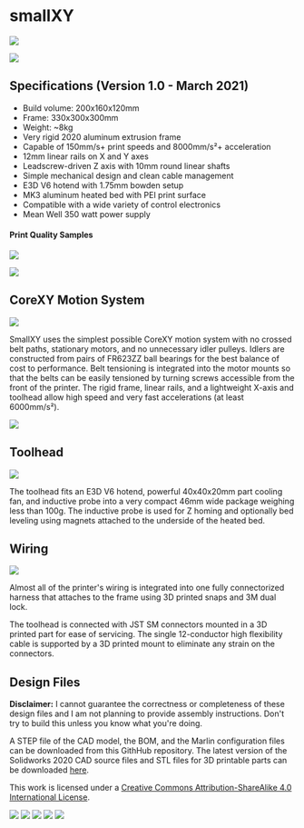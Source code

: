 # smallXY

![](img/DSCF6990.jpg)

![](img/DSCF6978.jpg)

## Specifications (Version 1.0 - March 2021)
* Build volume: 200x160x120mm
* Frame: 330x300x300mm
* Weight: ~8kg
* Very rigid 2020 aluminum extrusion frame
* Capable of 150mm/s+ print speeds and 8000mm/s²+ acceleration
* 12mm linear rails on X and Y axes
* Leadscrew-driven Z axis with 10mm round linear shafts
* Simple mechanical design and clean cable management
* E3D V6 hotend with 1.75mm bowden setup
* MK3 aluminum heated bed with PEI print surface
* Compatible with a wide variety of control electronics
* Mean Well 350 watt power supply

#### Print Quality Samples

![](img/sample1.jpg)

![](img/sample2.jpg)

## CoreXY Motion System

![](img/beltrouting.png)

SmallXY uses the simplest possible CoreXY motion system with no crossed belt paths, stationary motors, and no unnecessary idler pulleys. Idlers are constructed from pairs of FR623ZZ ball bearings for the best balance of cost to performance. Belt tensioning is integrated into the motor mounts so that the belts can be easily tensioned by turning screws accessible from the front of the printer. The rigid frame, linear rails, and a lightweight X-axis and toolhead allow high speed and very fast accelerations (at least 6000mm/s²).

![](img/motortensioner.png)

## Toolhead

![](img/DSCF6974.jpg)

The toolhead fits an E3D V6 hotend, powerful 40x40x20mm part cooling fan, and inductive probe into a very compact 46mm wide package weighing less than 100g. The inductive probe is used for Z homing and optionally bed leveling using magnets attached to the underside of the heated bed.

## Wiring

![](img/DSCF6918.jpg)

Almost all of the printer's wiring is integrated into one fully connectorized harness that attaches to the frame using 3D printed snaps and 3M dual lock.

The toolhead is connected with JST SM connectors mounted in a 3D printed part for ease of servicing. The single 12-conductor high flexibility cable is supported by a 3D printed mount to eliminate any strain on the connectors.

## Design Files

**Disclaimer:** I cannot guarantee the correctness or completeness of these design files and I am not planning to provide assembly instructions. Don't try to build this unless you know what you're doing.

A STEP file of the CAD model, the BOM, and the Marlin configuration files can be downloaded from this GithHub repository. The latest version of the Solidworks 2020 CAD source files and STL files for 3D printable parts can be downloaded [here](https://workbench.grabcad.com/workbench/projects/gcE4_nd5ZVmsx_kgBHyB1wqYj7J80Bo0aavsQ_ukKZb6I6#/space/gccWt96S3aIfpnmZw99CCyJWk9YLHOaTK3aYx5E1uazplE). 

This work is licensed under a [Creative Commons Attribution-ShareAlike 4.0 International License](http://creativecommons.org/licenses/by-sa/4.0/).


![](img/DSCF6911.jpg)
![](img/DSCF6912.jpg)
![](img/DSCF6979.jpg)
![](img/DSCF6982.jpg)
![](img/DSCF6981.jpg)
